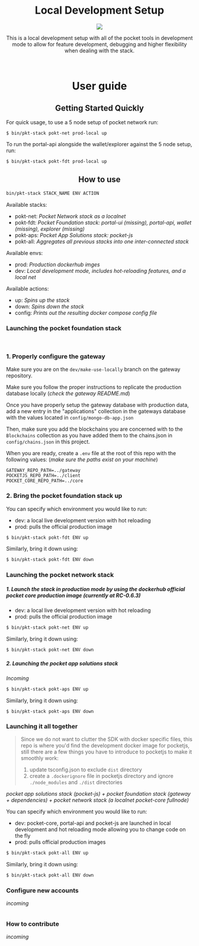 <h1 align="center">Local Development Setup</h1>
<p align="center">
    <img src="https://assets.website-files.com/609e7a6f2ec5c05d866ed6d3/60a7cd2bbdce89ccfbf8ff97_POKT_Logo_S_Color.png" />
</p>
<p align="center">This is a local development setup with all of the pocket tools in development mode to allow for feature development, debugging and higher flexibility when   dealing with the stack.
</p>
</br>
<h1 align="center">User guide</h2>


<h2 align="center">Getting Started Quickly</h2>

For quick usage, to use a 5 node setup of pocket network run:
```
$ bin/pkt-stack pokt-net prod-local up
```

To run the portal-api alongside the wallet/explorer against the 5 node setup, run:
```
$ bin/pkt-stack pokt-fdt prod-local up
```

<h2 align="center">How to use</h2>

```bash
bin/pkt-stack STACK_NAME ENV ACTION
```

Available stacks:

- pokt-net: _Pocket Network stack as a localnet_
- pokt-fdt: _Pocket Foundation stack: portal-ui (missing), portal-api, wallet (missing), explorer (missing)_
- pokt-aps: _Pocket App Solutions stack: pocket-js_
- pokt-all: _Aggregates all previous stacks into one inter-connected stack_

Available envs:

- prod: _Production dockerhub imges_
- dev: _Local development mode, includes hot-reloading features, and a local net_

Available actions:

- up: _Spins up the stack_
- down: _Spins down the stack_
- config: _Prints out the resulting docker compose config file_
### Launching the pocket foundation stack

<br/>


### 1. Properly configure the gateway

Make sure you are on the `dev/make-use-locally` branch on the gateway repository.

Make sure you follow the proper instructions to replicate the production database locally (_check the gateway README.md_)


Once you have properly setup the gateway database with production data, add a new entry in the "applications" collection in the gateways database with the values located in `config/mongo-db-app.json`

Then, make sure you add the blockchains you are concerned with to the `Blockchains` collection as you have added them to the chains.json in `config/chains.json` in this project.

When you are ready, create a `.env` file at the root of this repo with the following values:
(_make sure the paths exist on your machine_)
```
GATEWAY_REPO_PATH=../gateway
POCKETJS_REPO_PATH=../client
POCKET_CORE_REPO_PATH=../core
```

### 2. Bring the pocket foundation stack up


You can specify which environment you would like to run:

- dev: a local live development version with hot reloading
- prod: pulls the official production image

```bash
$ bin/pkt-stack pokt-fdt ENV up  
```

Similarly, bring it down using:
```bash
$ bin/pkt-stack pokt-fdt ENV down 
```

### Launching the pocket network stack

##### 1. Launch the stack in production mode by using the dockerhub official pocket core production image (_currently at RC-0.6.3_)

- dev: a local live development version with hot reloading
- prod: pulls the official production image


```bash
$ bin/pkt-stack pokt-net ENV up 
```

Similarly, bring it down using:
```bash
$ bin/pkt-stack pokt-net ENV down 
```

##### 2. Launching the pocket app solutions stack

_Incoming_
```bash
$ bin/pkt-stack pokt-aps ENV up
```

Similarly, bring it down using:
```
$ bin/pkt-stack pokt-aps ENV down
```

### Launching it all together

> Since we do not want to clutter the SDK with docker specific files, this repo is where you'd find the development docker image for pocketjs, still there are a few things you have to introduce to pocketjs to make it smoothly work:
> 1.  update tsconfig.json to exclude `dist` directory
> 2. create a `.dockerignore` file in pocketjs directory and ignore `./node_modules` and `./dist` directories

_pocket app solutions stack (_pocket-js_) + pocket foundation stack (_gateway + dependencies_) + pocket network stack (_a localnet pocket-core fullnode_)_


You can specify which environment you would like to run:

- dev: pocket-core, portal-api and pocket-js are launched in local development and hot reloading mode allowing you to change code on the fly 
- prod: pulls official production images 

```bash
$ bin/pkt-stack pokt-all ENV up 
```

Similarly, bring it down using:
```bash
$ bin/pkt-stack pokt-all ENV down 
```

### Configure new accounts

_incoming_
```
```

### How to contribute

_incoming_
